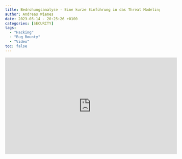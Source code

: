 ```yaml
---
title: Bedrohungsanalyse - Eine kurze Einführung in das Threat Modeling
author: Andreas Wienes
date: 2023-05-14 - 20:25:26 +0100
categories: [SECURITY]
tags: 
  - "Hacking"
  - "Bug Bounty"
  - "Video"
toc: false
---
```


<iframe width="560" height="315" src="https://www.youtube-nocookie.com/embed/JbXKorpdYe4" title="YouTube video player" frameborder="0" allow="accelerometer; autoplay; clipboard-write; encrypted-media; gyroscope; picture-in-picture; web-share" allowfullscreen></iframe>